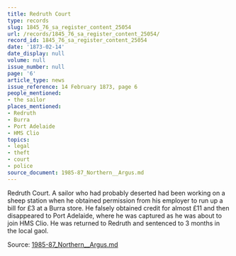 ```yaml
---
title: Redruth Court
type: records
slug: 1845_76_sa_register_content_25054
url: /records/1845_76_sa_register_content_25054/
record_id: 1845_76_sa_register_content_25054
date: '1873-02-14'
date_display: null
volume: null
issue_number: null
page: '6'
article_type: news
issue_reference: 14 February 1873, page 6
people_mentioned:
- the sailor
places_mentioned:
- Redruth
- Burra
- Port Adelaide
- HMS Clio
topics:
- legal
- theft
- court
- police
source_document: 1985-87_Northern__Argus.md
---
```


Redruth Court.  A sailor who had probably deserted had been working on a sheep station when he obtained permission from his employer to run up a bill for £3 at a Burra store.  He falsely obtained credit for almost £11 and then disappeared to Port Adelaide, where he was captured as he was about to join HMS Clio.  He was returned to Redruth and sentenced to 3 months in the local gaol.

Source: [1985-87_Northern__Argus.md](/downloads/markdown/1985-87_Northern__Argus.md)
